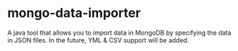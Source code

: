 # mongo-data-importer

A java tool that allows you to import data in MongoDB by specifying the data in JSON files.
In the future, YML & CSV support will be added.
